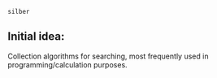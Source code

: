 ` silber `

## Initial idea:
Collection algorithms for searching, most frequently used in programming/calculation purposes.
